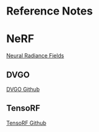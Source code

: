 # Reference Notes

# NeRF
[Neural Radiance Fields](https://www.matthewtancik.com/nerf)

## DVGO
[DVGO Github](https://sunset1995.github.io/dvgo/)

## TensoRF
[TensoRF Github](https://apchenstu.github.io/TensoRF/)